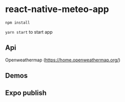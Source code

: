 # react-native-meteo-app
```npm install```

```yarn start``` to start app

## Api
Openweathermap
(https://home.openweathermap.org/)

## Demos

## Expo publish

